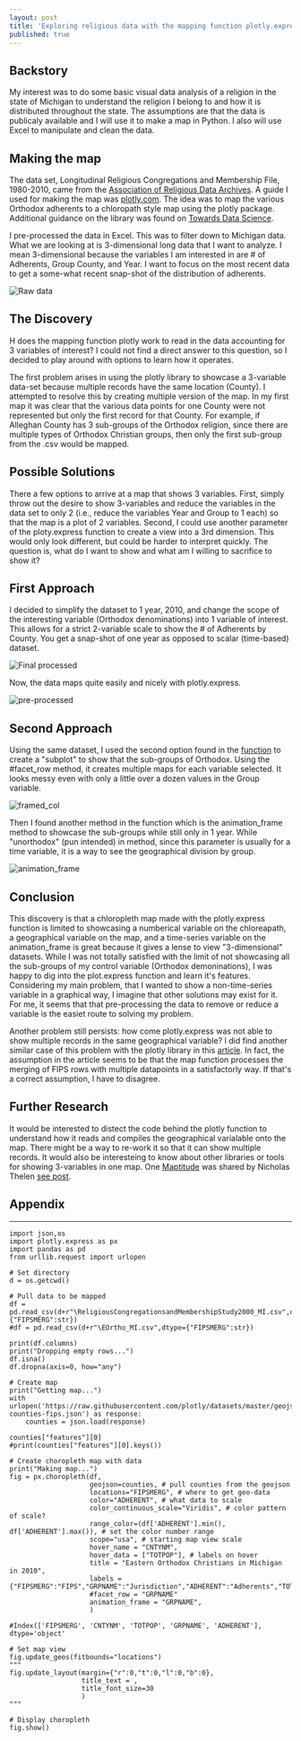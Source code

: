 ```yaml
---
layout: post
title: 'Exploring religious data with the mapping function plotly.express'
published: true
---
```


## Backstory ##
My interest was to do some basic visual data analysis of a religion in the state of Michigan to understand the religion I belong to and how it is distributed throughout the state. The assumptions are that the data is publicaly available and I will use it to make a map in Python. I also will use Excel to manipulate and clean the data.

## Making the map ##
The data set, Longitudinal Religious Congregations and Membership File, 1980-2010, came from the [Association of Religious Data Archives](https://www.thearda.com/Archive/Files/Downloads/RCMSMGCY_DL2.asp). A guide I used for making the map was [plotly.com](https://plotly.com/python/choropleth-maps/). The idea was to map the various Orthodox adherents to a chloropath style map using the plotly package. Additional guidance on the library was found on [Towards Data Science](https://towardsdatascience.com/choropleth-maps-101-using-plotly-5daf85e7275d).

I pre-processed the data in Excel. This was to filter down to Michigan data. What we are looking at is 3-dimensional long data that I want to analyze. I mean 3-dimensional because the variables I am interested in are # of Adherents, Group County, and Year. I want to focus on the most recent data to get a some-what recent snap-shot of the distribution of adherents.

![Raw data](/images/preprocess.PNG)

## The Discovery ##
H does the mapping function plotly work to read in the data accounting for 3 variables of interest? I could not find a direct answer to this question, so I decided to play around with options to learn how it operates.

The first problem arises in using the plotly library to showcase a 3-variable data-set because multiple records have the same location (County). I attempted to resolve this by creating multiple version of the map. In my first map it was clear that the various data points for one County were not represented but only the first record for that County. For example, if Alleghan County has 3 sub-groups of the Orthodox religion, since there are multiple types of Orthodox Christian groups, then only the first sub-group from the .csv would be mapped.

## Possible Solutions ##
There a few options to arrive at a map that shows 3 variables. First, simply throw out the desire to show 3-variables and reduce the variables in the data set to only 2 (i.e., reduce the variables Year and Group to 1 each) so that the map is a plot of 2 variables. Second, I could use another parameter of the ploty.express function to create a view into a 3rd dimension. This would only look different, but could be harder to interpret quickly. The question is, what do I want to show and what am I willing to sacrifice to show it?

## First Approach ##
I decided to simplify the dataset to 1 year, 2010, and change the scope of the interesting variable (Orthodox denominations) into 1 variable of interest. This allows for a strict 2-variable scale to show the # of Adherents by County. You get a snap-shot of one year as opposed to scalar (time-based) dataset.

![Final processed](/images/csv.PNG)

Now, the data maps quite easily and nicely with plotly.express.

![pre-processed](/images/EO_2010.png)


## Second Approach ##
Using the same dataset, I used the second option found in the [function](https://plotly.com/python-api-reference/generated/plotly.express.choropleth) to create a "subplot" to show that the sub-groups of Orthodox. Using the #facet_row method, it creates multiple maps for each variable selected. It looks messy even with only a little over a dozen values in the Group variable.

![framed_col](/images/facet_row.png)

Then I found another method in the function which is the animation_frame method to showcase the sub-groups while still only in 1 year. While "unorthodox" (pun intended) in method, since this parameter is usually for a time variable, it is a way to see the geographical division by group. 

![animation_frame](/images/animation.png)

## Conclusion ##
This discovery is that a chloropleth map made with the plotly.express function is limited to showcasing a numberical variable on the chloreapath, a geographical variable on the map, and a time-series variable on the animation_frame is great because it gives a lense to view "3-dimensional" datasets. While I was not totally satisfied with the limit of not showcasing all the sub-groups of my control variable (Orthodox demoninations), I was happy to dig into the plot.express function and learn it's features. Considering my main problem, that I wanted to show a non-time-series variable in a graphical way, I imagine that other solutions may exist for it. For me, it seems that that pre-processing the data to remove or reduce a variable is the easiet route to solving my problem. 

Another problem still persists: how come plotly.express was not able to show multiple records in the same geographical variable? I did find another similar case of this problem with the plotly library in this [article](https://towardsdatascience.com/choropleth-maps-101-using-plotly-5daf85e7275d). In fact, the assumption in the article seems to be that the map function processes the merging of FIPS rows with multiple datapoints in a satisfactorly way. If that's a correct assumption, I have to disagree.

## Further Research ##
It would be interested to distect the code behind the plotly function to understand how it reads and compiles the geographical varialable onto the map. There might be a way to re-work it so that it can show multiple records. It would also be interesteing to know about other libraries or tools for showing 3-variables in one map. One [Maptitude](https://www.mapping-tools.com/howto/maptitude/appearance/pie-bar-chart/) was shared by Nicholas Thelen [see post](https://www.linkedin.com/posts/joebalog_exploring-religious-data-to-learn-mapping-activity-6752715225566445568-mpyl).

## Appendix ##
------
    import json,os
    import plotly.express as px
    import pandas as pd
    from urllib.request import urlopen

    # Set directory
    d = os.getcwd()

    # Pull data to be mapped
    df = pd.read_csv(d+r"\ReligiousCongregationsandMembershipStudy2000_MI.csv",dtype={"FIPSMERG":str})
    #df = pd.read_csv(d+r"\EOrtho_MI.csv",dtype={"FIPSMERG":str})

    print(df.columns)
    print("Dropping empty rows...")
    df.isna()
    df.dropna(axis=0, how="any")

    # Create map
    print("Getting map...")
    with urlopen('https://raw.githubusercontent.com/plotly/datasets/master/geojson-counties-fips.json') as response:
        counties = json.load(response)

    counties["features"][0]
    #print(counties["features"][0].keys())

    # Create choropleth map with data
    print("Making map...")
    fig = px.choropleth(df,
                        geojson=counties, # pull counties from the geojson
                        locations="FIPSMERG", # where to get geo-data
                        color="ADHERENT", # what data to scale
                        color_continuous_scale="Viridis", # color pattern of scale?
                        range_color=(df['ADHERENT'].min(), df['ADHERENT'].max()), # set the color number range
                        scope="usa", # starting map view scale
                        hover_name = "CNTYNM",
                        hover_data = ["TOTPOP"], # labels on hover
                        title = "Eastern Orthodox Christians in Michigan in 2010",
                        labels = {"FIPSMERG":"FIPS","GRPNAME":"Jurisdiction","ADHERENT":"Adherents","TOTPOP":"Population"},
                        #facet_row = "GRPNAME"
                        animation_frame = "GRPNAME",
                        )

    #Index(['FIPSMERG', 'CNTYNM', 'TOTPOP', 'GRPNAME', 'ADHERENT'], dtype='object'

    # Set map view
    fig.update_geos(fitbounds="locations")
    """
    fig.update_layout(margin={"r":0,"t":0,"l":0,"b":0},
                      title_text = ,
                      title_font_size=30
                      )
    """

    # Display choropleth
    fig.show()
